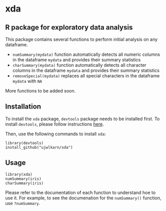 # xda
R package for exploratory data analysis
---------------------------------------

This package contains several functions to perform initial analysis on any dataframe. 

- `numSummary(mydata)` function automatically detects all numeric columns in the dataframe `mydata` and provides their summary statistics 
- `charSummary(mydata)` function automatically detects all character columns in the dataframe `mydata` and provides their summary statistics 
- `removeSpecial(mydata)` replaces all special characters in the dataframe `mydata` with `NA` 

More functions to be added soon.

Installation
------------
To install the `xda` package, `devtools` package needs to be installed first. To install `devtools`, please follow instructions [here](https://github.com/hadley/devtools).

Then, use the following commands to install `xda`:

```
library(devtools)
install_github("ujwlkarn/xda")
```

Usage
-----
```
library(xda)
numSummary(iris)
charSummary(iris)
```
Please refer to the documentation of each function to understand hoe to use it. 
For example, to see the documenation for the `numSummary()` function, use `?numSummary`.

